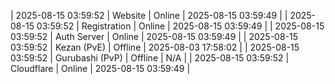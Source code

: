 | 2025-08-15 03:59:52 | Website | Online | 2025-08-15 03:59:49 |
| 2025-08-15 03:59:52 | Registration | Online | 2025-08-15 03:59:49 |
| 2025-08-15 03:59:52 | Auth Server | Online | 2025-08-15 03:59:49 |
| 2025-08-15 03:59:52 | Kezan (PvE) | Offline | 2025-08-03 17:58:02 |
| 2025-08-15 03:59:52 | Gurubashi (PvP) | Offline | N/A |
| 2025-08-15 03:59:52 | Cloudflare | Online | 2025-08-15 03:59:49 |

